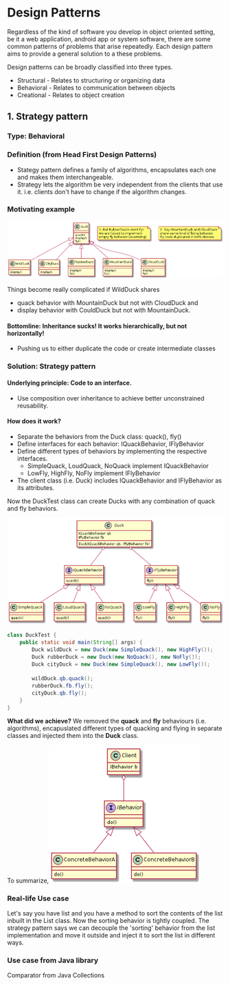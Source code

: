 # Design Patterns

Regardless of the kind of software you develop in object oriented setting, be it a web application, android app or system software, there are some common patterns of problems that arise repeatedly. Each design pattern aims to provide a general solution to a these problems.

Design patterns can be broadly classified into three types.
  - Structural - Relates to structuring or organizing data
  - Behavioral - Relates to communication between objects 
  - Creational - Relates to object creation
  
## 1. Strategy pattern

### Type: Behavioral

### Definition (from Head First Design Patterns)
  - Stategy pattern defines a family of algorithms, encapsulates each one and makes them interchangeable.
  - Strategy lets the algorithm be very independent from the clients that use it. i.e. clients don't have to change if the algorithm changes.

### Motivating example
![The Duck Example](strategy.png)

Things become really complicated if WildDuck shares 
  - quack behavior with MountainDuck but not with CloudDuck and 
  - display behavior with CouldDuck but not with MountainDuck.

#### Bottomline: Inheritance sucks! It works hierarchically, but not horizontally!
  - Pushing us to either duplicate the code or create intermediate classes

### Solution: Strategy pattern
#### Underlying principle: Code to an interface. 
  - Use composition over inheritance to achieve better unconstrained reusability.

#### How does it work?
  - Separate the behaviors from the Duck class: quack(), fly()
  - Define interfaces for each behavior: IQuackBehavior, IFlyBehavior
  - Define different types of behaviors by implementing the respective interfaces.
    - SimpleQuack, LoudQuack, NoQuack implement IQuackBehavior
    - LowFly, HighFly, NoFly implement IFlyBehavior
  - The client class (i.e. Duck) includes IQuackBehavior and IFlyBehavior as its attributes.
  
Now the DuckTest class can create Ducks with any combination of quack and fly behaviors.

![Strategy Pattern applied to Duck Example](strategypattern.png)

``` java
class DuckTest {
    public static void main(String[] args) {
        Duck wildDuck = new Duck(new SimpleQuack(), new HighFly());
        Duck rubberDuck = new Duck(new NoQuack(), new NoFly());
        Duck cityDuck = new Duck(new SimpleQuack(), new LowFly());
        
        wildDuck.qb.quack();
        rubberDuck.fb.fly();
        cityDuck.qb.fly();
    }
}
```

**What did we achieve?** We removed the **quack** and **fly** behaviours (i.e. algorithms), encapuslated different types of quacking and flying in separate classes and injected them into the **Duck** class.

To summarize,![Strategy Pattern in Principle](strategysummary.png)



### Real-life Use case
Let's say you have list and you have a method to sort the contents of the list inbuilt in the List class. Now the sorting behavior is tightly coupled. The strategy pattern says we can decouple the 'sorting' behavior from the list implementation and move it outside and inject it to sort the list in different ways.

### Use case from Java library
Comparator from Java Collections


###
